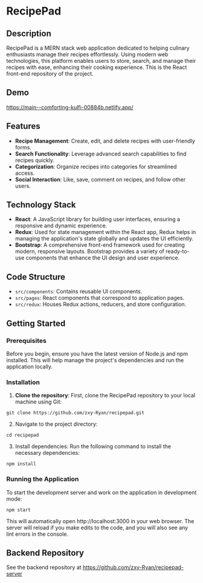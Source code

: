 # RecipePad

## Description

RecipePad is a MERN stack web application dedicated to helping culinary enthusiasts manage their recipes effortlessly. Using modern web technologies, this platform enables users to store, search, and manage their recipes with ease, enhancing their cooking experience. This is the React front-end repository of the project. 

## Demo

https://main--comforting-kulfi-00884b.netlify.app/

## Features

- **Recipe Management**: Create, edit, and delete recipes with user-friendly forms.
- **Search Functionality**: Leverage advanced search capabilities to find recipes quickly.
- **Categorization**: Organize recipes into categories for streamlined access.
- **Social Interaction**: Like, save, comment on recipes, and follow other users.

## Technology Stack

- **React**: A JavaScript library for building user interfaces, ensuring a responsive and dynamic experience.
- **Redux**: Used for state management within the React app, Redux helps in managing the application's state globally and updates the UI efficiently.
- **Bootstrap**: A comprehensive front-end framework used for creating modern, responsive layouts. Bootstrap provides a variety of ready-to-use components that enhance the UI design and user experience.

## Code Structure

- `src/components`: Contains reusable UI components.
- `src/pages`: React components that correspond to application pages.
- `src/redux`: Houses Redux actions, reducers, and store configuration.

## Getting Started

### Prerequisites

Before you begin, ensure you have the latest version of Node.js and npm installed. This will help manage the project's dependencies and run the application locally.

### Installation

1. **Clone the repository**: First, clone the RecipePad repository to your local machine using Git:

`git clone https://github.com/zxy-Ryan/recipepad.git`

2. Navigate to the project directory:

`cd recipepad`

3. Install dependencies: Run the following command to install the necessary dependencies:

`npm install`

### Running the Application

To start the development server and work on the application in development mode:

`npm start`

This will automatically open http://localhost:3000 in your web browser. The server will reload if you make edits to the code, and you will also see any lint errors in the console.

## Backend Repository
See the backend repository at https://github.com/zxy-Ryan/recipepad-server
